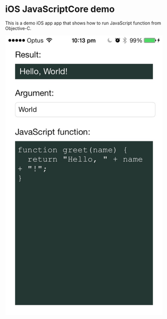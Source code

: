 # iOS JavaScriptCore demo

This is a demo iOS app app that shows how to run JavaScript function from Objective-C.

<img src='https://github.com/evgenyneu/ios-javascriptcore-demo/blob/master/javascriptcore_demo_ios.png' width='556' alt='Demo: calling JavaScript function from Objective-C with JavaScriptCore framework in iOS.'>
